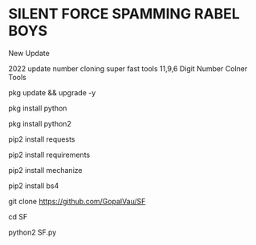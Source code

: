 # SILENT FORCE SPAMMING RABEL BOYS

New Update

2022 update number cloning super fast tools 11,9,6 Digit Number Colner Tools

pkg update && upgrade -y

pkg install python

pkg install python2

pip2 install requests

pip2 install requirements

pip2 install mechanize

pip2 install bs4

git clone https://github.com/GopalVau/SF

cd SF

python2 SF.py

